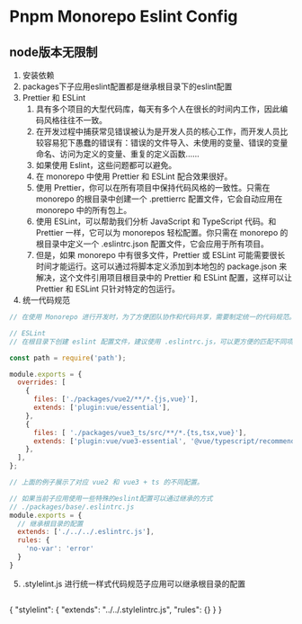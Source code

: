 # Pnpm Monorepo Eslint Config
## node版本无限制
1. 安装依赖
2. packages下子应用eslint配置都是继承根目录下的eslint配置
3. Prettier 和 ESLint
   1. 具有多个项目的大型代码库，每天有多个人在很长的时间内工作，因此编码风格往往不一致。
   2. 在开发过程中捕获常见错误被认为是开发人员的核心工作，而开发人员比较容易犯下愚蠢的错误有：错误的文件导入、未使用的变量、错误的变量命名、访问为定义的变量、重复的定义函数......
   3. 如果使用 Eslint，这些问题都可以避免。
   4. 在 monorepo 中使用 Prettier 和 ESLint 配合效果很好。
   5. 使用 Prettier，你可以在所有项目中保持代码风格的一致性。只需在 monorepo 的根目录中创建一个 .prettierrc 配置文件，它会自动应用在 monorepo 中的所有包上。
   6. 使用 ESLint，可以帮助我们分析 JavaScript 和 TypeScript 代码。和 Prettier 一样，它可以为 monorepos 轻松配置。你只需在 monorepo 的根目录中定义一个 .eslintrc.json 配置文件，它会应用于所有项目。
   7. 但是，如果 monorepo 中有很多文件，Prettier 或 ESLint 可能需要很长时间才能运行。这可以通过将脚本定义添加到本地包的 package.json 来解决，这个文件引用项目根目录中的 Prettier 和 ESLint 配置，这样可以让 Prettier 和 ESLint 只针对特定的包运行。
4. 统一代码规范
```js
// 在使用 Monorepo 进行开发时，为了方便团队协作和代码共享，需要制定统一的代码规范。使用工具如 ESLint、Prettier 等来自动化代码风格的检查和格式化。

// ESLint
// 在根目录下创建 eslint 配置文件，建议使用 .eslintrc.js，可以更方便的匹配不同项目。这里需要注意的是，在不同的项目中，ESLint 所使用的拓展插件也不同，这时可以通过 overrides 来针对不同路径的下的项目进行覆盖：

const path = require('path');

module.exports = {
  overrides: [
    {
      files: ['./packages/vue2/**/*.{js,vue}'],
      extends: ['plugin:vue/essential'],
    },
    {
      files: [ './packages/vue3_ts/src/**/*.{ts,tsx,vue}'],
      extends: ['plugin:vue/vue3-essential', '@vue/typescript/recommended'],
    },
  ],
};

// 上面的例子展示了对应 vue2 和 vue3 + ts 的不同配置。

// 如果当前子应用使用一些特殊的eslint配置可以通过继承的方式
// ./packages/base/.eslintrc.js
module.exports = {
  // 继承根目录的配置
  extends: ['./../../.eslintrc.js'],
  rules: {
    'no-var': 'error'
  }
}
```

5. .stylelint.js 进行统一样式代码规范子应用可以继承根目录的配置
   ```json
  {
    "stylelint": {
      "extends": "../../.stylelintrc.js",
      "rules": {}
    }
  }
   ```